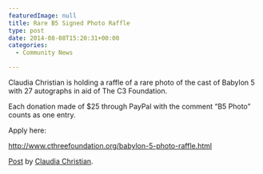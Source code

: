 ```yaml
---
featuredImage: null
title: Rare B5 Signed Photo Raffle
type: post
date: 2014-08-08T15:20:31+00:00
categories:
  - Community News

---
```

Claudia Christian is holding a raffle of a rare photo of the cast of Babylon 5 with 27 autographs in aid of The C3 Foundation.

Each donation made of $25 through PayPal with the comment &#8220;B5 Photo&#8221; counts as one entry.

Apply here:

<http://www.cthreefoundation.org/babylon-5-photo-raffle.html>


<div id="fb-root">
</div>



<div class="fb-post" data-href="https://www.facebook.com/ClaudiaChristianFanPage/photos/a.204384153580.130999.56489788580/10152304788488581/?type=1" data-width="466">
  <div class="fb-xfbml-parse-ignore">
    <a href="https://www.facebook.com/ClaudiaChristianFanPage/photos/a.204384153580.130999.56489788580/10152304788488581/?type=1">Post</a> by <a href="https://www.facebook.com/ClaudiaChristianFanPage">Claudia Christian</a>.
  </div>
</div>

 [1]: http://www.cthreefoundation.org/babylon-5-photo-raffle.html
